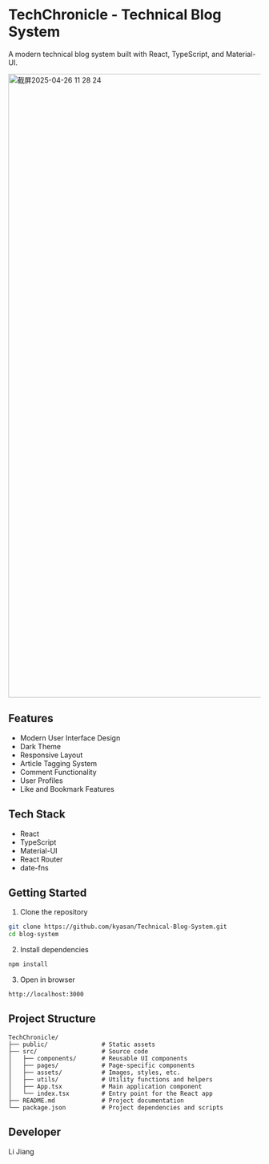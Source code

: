 # TechChronicle - Technical Blog System

A modern technical blog system built with React, TypeScript, and Material-UI.

<img width="1244" alt="截屏2025-04-26 11 28 24" src="https://github.com/user-attachments/assets/8eb92542-0fb4-410b-88f6-cdcee2eb2d5d" />

## Features

- Modern User Interface Design
- Dark Theme
- Responsive Layout
- Article Tagging System
- Comment Functionality
- User Profiles
- Like and Bookmark Features

## Tech Stack

- React
- TypeScript
- Material-UI
- React Router
- date-fns

## Getting Started

1. Clone the repository
```bash
git clone https://github.com/kyasan/Technical-Blog-System.git
cd blog-system
```

2. Install dependencies
```bash
npm install
```

3. Open in browser
```
http://localhost:3000
```

## Project Structure

```
TechChronicle/
├── public/               # Static assets
├── src/                  # Source code
│   ├── components/       # Reusable UI components
│   ├── pages/            # Page-specific components
│   ├── assets/           # Images, styles, etc.
│   ├── utils/            # Utility functions and helpers
│   ├── App.tsx           # Main application component
│   └── index.tsx         # Entry point for the React app
├── README.md             # Project documentation
└── package.json          # Project dependencies and scripts
```

## Developer

Li Jiang
